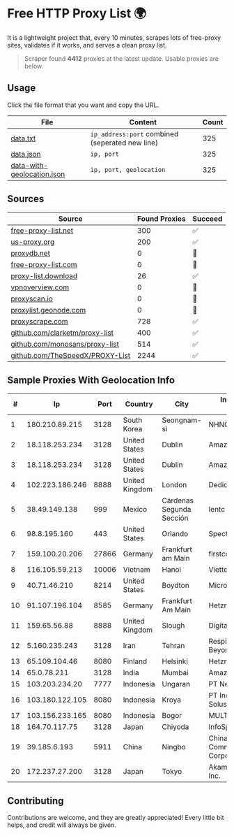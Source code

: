 
# Free HTTP Proxy List 🌍

It is a lightweight project that, every 10 minutes, scrapes lots of free-proxy sites, validates if it works, and serves a clean proxy list.


> Scraper found **4412** proxies at the latest update. Usable proxies are below.

## Usage

Click the file format that you want and copy the URL.


|File|Content|Count|
|----|-------|-----|
|[data.txt](https://raw.githubusercontent.com/themiralay/Proxy-List-World/master/data.txt)|`ip_address:port` combined (seperated new line)|325|
|[data.json](https://raw.githubusercontent.com/themiralay/Proxy-List-World/master/data.json)|`ip, port`|325|
|[data-with-geolocation.json](https://raw.githubusercontent.com/themiralay/Proxy-List-World/master/data-with-geolocation.json)|`ip, port, geolocation`|325|

## Sources

|Source|Found Proxies|Succeed|
|------|-------------|-------|
|[free-proxy-list.net](https://free-proxy-list.net)|300|✅|
|[us-proxy.org](https://www.us-proxy.org)|200|✅|
|[proxydb.net](http://proxydb.net)|0|🚫|
|[free-proxy-list.com](https://free-proxy-list.com/?page=&port=&type%5B%5D=http&type%5B%5D=https&up_time=0&search=Search)|0|🚫|
|[proxy-list.download](https://www.proxy-list.download/HTTP)|26|✅|
|[vpnoverview.com](https://vpnoverview.com/privacy/anonymous-browsing/free-proxy-servers)|0|🚫|
|[proxyscan.io](https://www.proxyscan.io)|0|🚫|
|[proxylist.geonode.com](https://proxylist.geonode.com/api/proxy-list?limit=300&page=1&sort_by=lastChecked&sort_type=desc&protocols=http,https)|0|🚫|
|[proxyscrape.com](https://api.proxyscrape.com/v2/?request=displayproxies&protocol=http&timeout=10000&country=all&ssl=all&anonymity=all)|728|✅|
|[github.com/clarketm/proxy-list](https://raw.githubusercontent.com/clarketm/proxy-list/master/proxy-list-raw.txt)|400|✅|
|[github.com/monosans/proxy-list](https://raw.githubusercontent.com/monosans/proxy-list/main/proxies/http.txt)|514|✅|
|[github.com/TheSpeedX/PROXY-List](https://raw.githubusercontent.com/TheSpeedX/PROXY-List/master/http.txt)|2244|✅|


## Sample Proxies With Geolocation Info

|#|Ip|Port|Country|City|Internet Service Provider|
|-|--|----|-------|----|-------------------------|
|1|180.210.89.215|3128|South Korea|Seongnam-si|NHNCLOUD|
|2|18.118.253.234|3128|United States|Dublin|Amazon.com, Inc.|
|3|18.118.253.234|3128|United States|Dublin|Amazon.com, Inc.|
|4|102.223.186.246|8888|United Kingdom|London|Dedicated Servers|
|5|38.49.149.138|999|Mexico|Cárdenas Segunda Sección|Ientc S De RL De CV|
|6|98.8.195.160|443|United States|Orlando|Spectrum|
|7|159.100.20.206|27866|Germany|Frankfurt am Main|firstcolo GmbH|
|8|116.105.59.213|10006|Vietnam|Hanoi|Viettel Corporation|
|9|40.71.46.210|8214|United States|Boydton|Microsoft Corporation|
|10|91.107.196.104|8585|Germany|Frankfurt Am Main|Hetzner Online AG|
|11|159.65.56.88|8888|United Kingdom|Slough|DigitalOcean, LLC|
|12|5.160.235.243|3128|Iran|Tehran|Respina Networks & Beyond PJSC|
|13|65.109.104.46|8080|Finland|Helsinki|Hetzner Online GmbH|
|14|65.0.78.211|3128|India|Mumbai|Amazon.com|
|15|103.203.234.20|7777|Indonesia|Ungaran|PT Nesta Indo Media|
|16|103.180.122.105|8080|Indonesia|Kroya|PT Indo Telemedia Solusi|
|17|103.156.233.165|8080|Indonesia|Bogor|MULTIMEDIALINKTECH|
|18|164.70.117.75|3128|Japan|Chiyoda|InfoSphere|
|19|39.185.6.193|5911|China|Ningbo|China Mobile Communications Corporation|
|20|172.237.27.200|3128|Japan|Tokyo|Akamai Technologies, Inc.|



## Contributing

Contributions are welcome, and they are greatly appreciated! Every
little bit helps, and credit will always be given.

